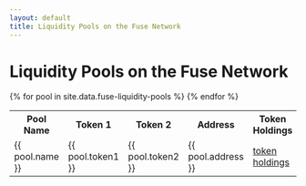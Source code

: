 ```yaml
---
layout: default
title: Liquidity Pools on the Fuse Network
---
```


# Liquidity Pools on the Fuse Network

<table><tbody><tr>
<th>Pool Name</th>
<th>Token 1</th>
<th>Token 2</th>
<th>Address</th>
<th>Token Holdings</th>
<th>Token Transfers</th>
<th>Transactions</th>
</tr>
{% for pool in site.data.fuse-liquidity-pools %}
    <tr>
      <td>{{ pool.name }}</td>
      <td class="symbol">{{ pool.token1 }}</td>
      <td class="symbol">{{ pool.token2 }}</td> 
      <td class="addr">{{ pool.address }}</td>
      <td><a href="https://explorer.fuse.io/address/{{ token.address }}/tokens" target="_blank">token holdings</a></td>
      <td><a href="https://explorer.fuse.io/tokens/{{ token.address }}/token_transfers" target="_blank">token transfers</a></td>
      <td><a href="https://explorer.fuse.io/address/{{ token.address }}/transactions" target="_blank">transactions</a></td>
    </tr>
{% endfor %}
</tbody></table>

